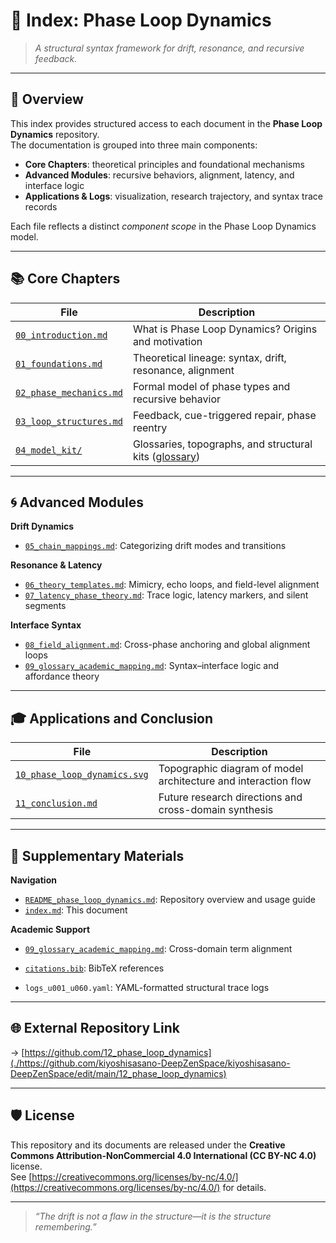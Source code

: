 # 🧭 Index: Phase Loop Dynamics

> *A structural syntax framework for drift, resonance, and recursive feedback.*

---

## 📘 Overview

This index provides structured access to each document in the **Phase Loop Dynamics** repository.  
The documentation is grouped into three main components:  
- **Core Chapters**: theoretical principles and foundational mechanisms  
- **Advanced Modules**: recursive behaviors, alignment, latency, and interface logic  
- **Applications & Logs**: visualization, research trajectory, and syntax trace records  

Each file reflects a distinct *component scope* in the Phase Loop Dynamics model.

---

## 📚 Core Chapters

| File | Description |
|------|-------------|
| [`00_introduction.md`](./00_introduction.md) | What is Phase Loop Dynamics? Origins and motivation |
| [`01_foundations.md`](https://github.com/kiyoshisasano-DeepZenSpace/kiyoshisasano-DeepZenSpace/blob/d01793dbefac9d0f65542fbd8d96ffe00067104a/12_phase_loop_dynamics/01_foundations.md) | Theoretical lineage: syntax, drift, resonance, alignment |
| [`02_phase_mechanics.md`](https://github.com/kiyoshisasano-DeepZenSpace/kiyoshisasano-DeepZenSpace/blob/d01793dbefac9d0f65542fbd8d96ffe00067104a/12_phase_loop_dynamics/02_phase_mechanics.md) | Formal model of phase types and recursive behavior |
| [`03_loop_structures.md`](https://github.com/kiyoshisasano-DeepZenSpace/kiyoshisasano-DeepZenSpace/blob/d01793dbefac9d0f65542fbd8d96ffe00067104a/12_phase_loop_dynamics/03_loop_structures.md) | Feedback, cue-triggered repair, phase reentry |
| [`04_model_kit/`](https://github.com/kiyoshisasano-DeepZenSpace/kiyoshisasano-DeepZenSpace/tree/0178aca53237e7acb936c32236ad3b427a4140a1/04_model_kit) | Glossaries, topographs, and structural kits ([glossary](https://github.com/kiyoshisasano-DeepZenSpace/kiyoshisasano-DeepZenSpace/tree/f42de37d401e1d61b353fd59226ee97f4d2d7e5b/04_model_kit/structure_topograph/glossary)) |

---

## 🌀 Advanced Modules

**Drift Dynamics**

- [`05_chain_mappings.md`](./05_chain_mappings.md): Categorizing drift modes and transitions

**Resonance & Latency**

- [`06_theory_templates.md`](./06_theory_templates.md): Mimicry, echo loops, and field-level alignment  
- [`07_latency_phase_theory.md`](./07_latency_phase_theory.md): Trace logic, latency markers, and silent segments

**Interface Syntax**

- [`08_field_alignment.md`](./08_field_alignment.md): Cross-phase anchoring and global alignment loops  
- [`09_glossary_academic_mapping.md`](./09_glossary_academic_mapping.md): Syntax–interface logic and affordance theory

---

## 🎓 Applications and Conclusion

| File | Description |
|------|-------------|
| [`10_phase_loop_dynamics.svg`](./10_phase_loop_dynamics.svg) | Topographic diagram of model architecture and interaction flow |
| [`11_conclusion.md`](./11_conclusion.md) | Future research directions and cross-domain synthesis |

---

## 🔖 Supplementary Materials

**Navigation**

- [`README_phase_loop_dynamics.md`](./README_phase_loop_dynamics.md): Repository overview and usage guide  
- [`index.md`](./index.md): This document

**Academic Support**

- [`09_glossary_academic_mapping.md`](./09_glossary_academic_mapping.md): Cross-domain term alignment  
- [`citations.bib`](./12_phase_loop_dynamics/citations.bib): BibTeX references  

- `logs_u001_u060.yaml`: YAML-formatted structural trace logs

---

## 🌐 External Repository Link

→ [https://github.com/12_phase_loop_dynamics](./https://github.com/kiyoshisasano-DeepZenSpace/kiyoshisasano-DeepZenSpace/edit/main/12_phase_loop_dynamics)

---

## 🛡️ License

This repository and its documents are released under the **Creative Commons Attribution-NonCommercial 4.0 International (CC BY-NC 4.0)** license.  
See [https://creativecommons.org/licenses/by-nc/4.0/](https://creativecommons.org/licenses/by-nc/4.0/) for details.

---

> *“The drift is not a flaw in the structure—it is the structure remembering.”*
